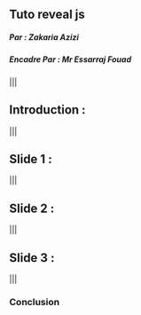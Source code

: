 ##  Tuto  reveal js

##### *Par* : Zakaria Azizi
##### *Encadre Par* : Mr Essarraj Fouad

|||

## Introduction :

|||

## Slide 1 :

|||

## Slide 2 :    

|||

## Slide 3 :    

|||

### Conclusion
